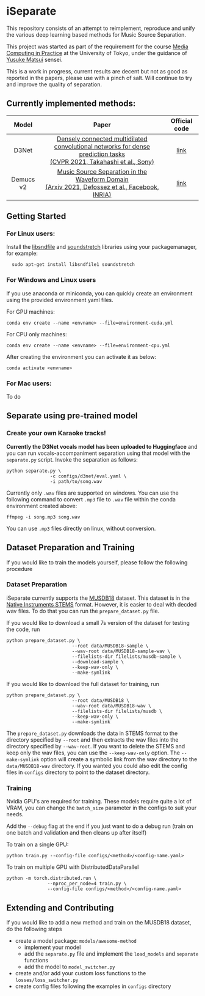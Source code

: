 # iSeparate
This repository consists of an attempt to reimplement, 
reproduce and unify 
the various deep learning based methods for Music 
Source Separation. 

This project was started as part of the requirement for 
the course [Media Computing in Practice](https://media-comp.github.io/2022/) at the University of Tokyo, under the guidance
of [Yusuke Matsui](https://yusukematsui.me/) sensei.

This is a work in progress, current results are decent but not as good as reported in the papers, please use with a pinch of salt.
Will continue to try and improve the quality of separation.

## Currently implemented methods:
| Model | Paper | Official code |
| :---: | :---: | :---: |
| D3Net  | [Densely connected multidilated convolutional networks for dense prediction tasks <br />(CVPR 2021, Takahashi et al., Sony)](https://openaccess.thecvf.com/content/CVPR2021/papers/Takahashi_Densely_Connected_Multi-Dilated_Convolutional_Networks_for_Dense_Prediction_Tasks_CVPR_2021_paper.pdf) | [link](https://github.com/sony/ai-research-code/tree/master/d3net/music-source-separation) |
| Demucs v2  | [Music Source Separation in the Waveform Domain <br />(Arxiv 2021, Defossez et al., Facebook, INRIA)](https://hal.archives-ouvertes.fr/hal-02379796/document) | [link](https://github.com/facebookresearch/demucs/tree/v2) |

## Getting Started
### For Linux users:
Install the [libsndfile](http://www.mega-nerd.com/libsndfile/) and 
[soundstretch](https://www.surina.net/soundtouch/soundstretch.html) libraries using your packagemanager, for example:

  ```shell
    sudo apt-get install libsndfile1 soundstretch
  ```
### For Windows and Linux users
If you use anaconda or miniconda, you can quickly create an environment using the provided environment yaml files.

For GPU machines:

```shell
conda env create --name <envname> --file=environment-cuda.yml
```

For CPU only machines:

```shell
conda env create --name <envname> --file=environment-cpu.yml
```

After creating the environment you can activate it as below:

```shell
conda activate <envname>
```

### For Mac users:
  To do

## Separate using pre-trained model
### Create your own Karaoke tracks!
**Currently the D3Net vocals model has been uploaded to Huggingface** and you can 
run vocals-accompaniment separation
using that model with the `separate.py` script. Invoke the separation as follows:
  
```shell
python separate.py \
                -c configs/d3net/eval.yaml \
                -i path/to/song.wav
```
Currently only `.wav` files are supported on windows. 
You can use the following command to convert `.mp3` file to `.wav` file within the conda environment created above:

```
ffmpeg -i song.mp3 song.wav
``` 
You can use `.mp3` files directly on linux, without conversion. 
## Dataset Preparation and Training
If you would like to train the models yourself, please follow the following procedure
### Dataset Preparation
iSeparate currently supports the [MUSDB18](https://zenodo.org/record/1117372#.Ymcqr9rP1PY) dataset.
This dataset is in the [Native Instruments STEMS](https://www.native-instruments.com/en/specials/stems/) format.
However, it is easier to deal with decded wav files. To do that you can run the `prepare_dataset.py` file.

If you would like to download a small 7s version of the dataset for testing the code, run

```shell
python prepare_dataset.py \
                        --root data/MUSDB18-sample \
                        --wav-root data/MUSDB18-sample-wav \
                        --filelists-dir filelists/musdb-sample \
                        --download-sample \
                        --keep-wav-only \
                        --make-symlink
```

If you would like to download the full dataset for training, run

```shell
python prepare_dataset.py \
                        --root data/MUSDB18 \
                        --wav-root data/MUSDB18-wav \
                        --filelists-dir filelists/musdb \
                        --keep-wav-only \
                        --make-symlink
```

The `prepare_dataset.py` downloads the data in STEMS format to the directory specified by `--root` and then extracts the 
wav files into the directory specified by `--wav-root`. If you want to delete the STEMS and keep only the wav files,
you can use the `--keep-wav-only` option. The `--make-symlink` option will create a symbolic link from the wav directory to the `data/MUSDB18-wav`
directory. If you wanted you could also edit the config files in `configs` directory to point to the dataset directory.

### Training
Nvidia GPU's are required for training. These models require quite a lot of VRAM, you can change the `batch_size`
parameter in the configs to suit your needs.

Add the `--debug` flag at the end if you just want to do a debug run (train on one batch and validation and then cleans up after itself)

To train on a single GPU:

```shell
python train.py --config-file configs/<method>/<config-name.yaml>
```

To train on multiple GPU with DistributedDataParallel

```shell
python -m torch.distributed.run \
               --nproc_per_node=4 train.py \
               --config-file configs/<method>/<config-name.yaml>
```

## Extending and Contributing
If you would like to add a new method and train on the MUSDB18 dataset, do the following steps
    
   - create a model package: `models/awesome-method`
        - implement your model
        - add the `separate.py` file and implement the `load_models` and `separate` functions
        - add the model to `model_switcher.py`
   - create and/or add your custom loss functions to the `losses/loss_switcher.py`
   - create config files following the examples in `configs` directory 
   